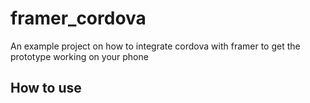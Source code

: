 # framer_cordova
An example project on how to integrate cordova with framer to get the prototype working on your phone

## How to use

